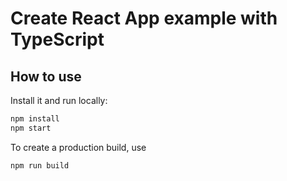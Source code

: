 # Create React App example with TypeScript

## How to use
Install it and run locally:

```sh
npm install
npm start
```

To create a production build, use 
```
npm run build
```